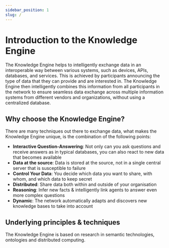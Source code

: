 ```yaml
---
sidebar_position: 1
slug: /
---
```


# Introduction to the Knowledge Engine

The Knowledge Engine helps to intelligently exchange data in an interoperable way between various systems, such as devices, APIs, databases, and services.
This is achieved by participants announcing the type of data that they can provide and are interested in.
The Knowledge Engine then intelligently combines this information from all participants in the network to ensure seamless data exchange across multiple information systems from different vendors and organizations, without using a centralized database.

## Why choose the Knowledge Engine?
There are many techniques out there to exchange data, what makes the Knowledge Engine unique, is the combination of the following points:
- **Interactive Question-Answering**: Not only can you ask questions and receive answers as in typical databases, you can also react to new data that becomes available
- **Data at the source**: Data is stored at the source, not in a single central server that is susceptible to failure
- **Control Your Data**: You decide which data you want to share, with whom, and which data to keep secret
- **Distributed**: Share data both within and outside of your organisation
- **Reasoning**: Infer new facts & intelligently link agents to answer even more complex questions
- **Dynamic**: The network automatically adapts and discovers new knowledge bases to take into account

## Underlying principles & techniques
The Knowledge Engine is based on research in semantic technologies, ontologies and distributed computing.
